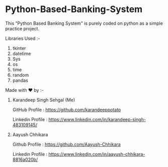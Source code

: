 # Python-Based-Banking-System

This "Python Based Banking System" is purely coded on python as a simple practice project.



Libraries Used :-

 1) tkinter
 2) datetime
 3) Sys
 4) os
 5) time
 6) random
 7) pandas


 Made with ❤️ by :-

 1) Karandeep Singh Sehgal (Me)


    GitHub Profile :  https://github.com/karandeeppotato


    Linkedin Profile : https://www.linkedin.com/in/karandeep-singh-483109145/



  2) Aayush Chhikara

     Github Profile : https://github.com/Aayush-Chhikara
     
     
     Linkedin Profile : https://www.linkedin.com/in/aayush-chhikara-8816a020b/
    
    
    
